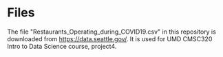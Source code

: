 # Files
The file "Restaurants_Operating_during_COVID19.csv" in this repository is downloaded from https://data.seattle.gov/. 
It is used for UMD CMSC320 Intro to Data Science course, project4.
